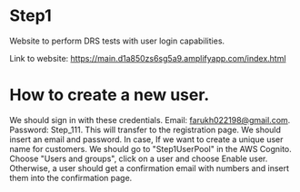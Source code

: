 # Step1
Website to perform DRS tests with user login capabilities. 

Link to website: https://main.d1a850zs6sg5a9.amplifyapp.com/index.html

# How to create a new user. 
We should sign in with these credentials. Email: farukh022198@gmail.com. Password: Step_111. 
 This will transfer to the registration page.  We should insert an email and password. In case, If we want to create a unique user name for customers. We should go to "Step1UserPool" in the AWS Cognito. Choose "Users and groups", click on a user and choose Enable user. Otherwise, a user should get a confirmation email with numbers and insert them into the confirmation page.   


